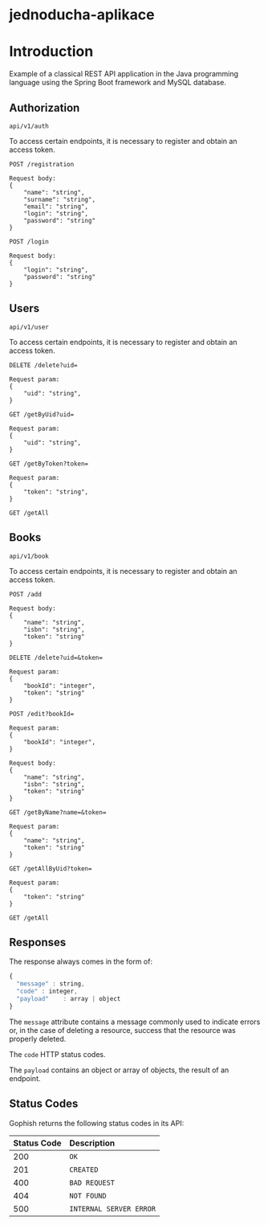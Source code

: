 # jednoducha-aplikace

# Introduction

Example of a classical REST API application in the Java programming language using the Spring Boot framework and MySQL database.

## Authorization

`api/v1/auth`

To access certain endpoints, it is necessary to register and obtain an access token.

```http
POST /registration

Request body: 
{
    "name": "string",
    "surname": "string",
    "email": "string",
    "login": "string",
    "password": "string"
}
```

```http
POST /login

Request body: 
{
    "login": "string",
    "password": "string"
}
```

## Users

`api/v1/user`

To access certain endpoints, it is necessary to register and obtain an access token.

```http
DELETE /delete?uid=

Request param: 
{
    "uid": "string",
}
```

```http
GET /getByUid?uid=

Request param: 
{
    "uid": "string",
}
```

```http
GET /getByToken?token=

Request param: 
{
    "token": "string",
}
```

```http
GET /getAll
```

## Books

`api/v1/book`

To access certain endpoints, it is necessary to register and obtain an access token.

```http
POST /add

Request body: 
{
    "name": "string",
    "isbn": "string",
    "token": "string"
}
```

```http
DELETE /delete?uid=&token=

Request param: 
{
    "bookId": "integer",
    "token": "string"
}
```

```http
POST /edit?bookId=

Request param: 
{
    "bookId": "integer",
}

Request body: 
{
    "name": "string",
    "isbn": "string",
    "token": "string"
}
```

```http
GET /getByName?name=&token=

Request param: 
{
    "name": "string",
    "token": "string"
}
```

```http
GET /getAllByUid?token=

Request param: 
{
    "token": "string"
}
```

```http
GET /getAll
```

## Responses

The response always comes in the form of:

```javascript
{
  "message" : string,
  "code" : integer,
  "payload"    : array | object
}
```

The `message` attribute contains a message commonly used to indicate errors or, in the case of deleting a resource, success that the resource was properly deleted.

The `code` HTTP status codes.

The `payload` contains an object or array of objects, the result of an endpoint.

## Status Codes

Gophish returns the following status codes in its API:

| Status Code | Description |
| :--- | :--- |
| 200 | `OK` |
| 201 | `CREATED` |
| 400 | `BAD REQUEST` |
| 404 | `NOT FOUND` |
| 500 | `INTERNAL SERVER ERROR` |


